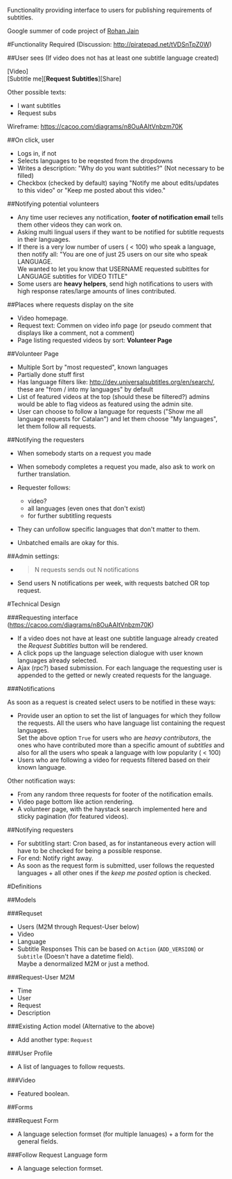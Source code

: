 Functionality providing interface to users for publishing requirements of
subtitles.

Google summer of code project of [Rohan Jain](http://www.google-melange.com/gsoc/project/google/gsoc2011/crodjer/10001)

#Functionality Required
(Discussion: <http://piratepad.net/tVDSnTpZ0W>)

##User sees
(If video does not has at least one subtitle language created)

[Video]  
[Subtitle me][**Request Subtitles**][Share]

Other possible texts:

 - I want subtitles
 - Request subs

Wireframe: <https://cacoo.com/diagrams/n8OuAAItVnbzm70K>

##On click, user

 - Logs in, if not
 - Selects languages to be reqested from the dropdowns
 - Writes a description: "Why do you want subtitles?" (Not necessary to
   be filled)
 - Checkbox (checked by default) saying "Notify me about edits/updates to
   this video" or "Keep me posted about this video."

##Notifying potential volunteers

 - Any time user recieves any notification, **footer of notification
   email** tells them other videos they can work on.
 - Asking multi lingual users if they want to be notified for subtitle
   requests in their languages.
 - If there is a very low number of users ( < 100) who speak a language,
   then notify all: "You are one of just 25 users on our site who speak
   LANGUAGE.  
   We wanted to let you know that USERNAME requested subitltes for LANGUAGE
   subtitles for VIDEO TITLE"
 - Some users are **heavy helpers**, send high notifications to users with
   high response rates/large amounts of lines contributed.

##Places where requests display on the site

 - Video homepage.
 - Request text: Commen on video info page (or pseudo comment that displays
   like a comment, not a comment)
 - Page listing requested videos by sort: **Volunteer Page**

##Volunteer Page

 - Multiple Sort by "most requested", known languages
 - Partially done stuff first
 - Has language filters like: http://dev.universalsubtitles.org/en/search/,
   these are "from / into my languages" by default
 - List of featured videos at the top (should these be filtered?) admins
   would be able to flag videos as featured using the admin site.
 - User can choose to follow a language for requests ("Show me all language
   requests for Catalan") and let them choose "My languages", let  them
   follow all requests.

##Notifying the requesters

 - When somebody starts on a request you made
 - When somebody completes a request you made, also ask to work on further
   translation.
 - Requester follows:

    - video?
    - all languages (even ones that don't exist)
    - for further subtitling requests
 - They can unfollow specific languages that don't matter to them.
 - Unbatched emails are okay for this.

##Admin settings:

 - > N requests sends out N notifications
 - Send users N notifications per week, with requests batched OR top
   request.


#Technical Design

###Requesting interface
(<https://cacoo.com/diagrams/n8OuAAItVnbzm70K>)

 - If a video does not have at least one subtitle language already created
   the *Request Subtitles* button will be rendered.
 - A click pops up the language selection dialogue with user known
   languages already selected.
 - Ajax (rpc?) based submission. For each language the requesting user is
   appended to the getted or newly created requests for the language.

###Notifications

As soon as a request is created select users to be notified in these ways:

 - Provide user an option to set the list of languages for which they 
   follow the requests.
   All the users who have language list containing the request languages.  
   Set the above option `True` for users who are *heavy contributors*, the
   ones who have contributed more than a specific amount of *subtitles* and
   also for all the users who speak a language with low popularity
   ( < 100)  
 - Users who are following a video for requests filtered based on their
   known language.

Other notification ways:

 - From any random three requests for footer of the notification emails.
 - Video page bottom like action rendering.
 - A volunteer page, with the haystack search implemented here and sticky
   pagination (for featured videos).

##Notifying requesters

 - For subtitling start: Cron based, as for instantaneous every action will
   have to be checked for being a possible response.
 - For end: Notify right away.
 - As soon as the request form is submitted, user follows the requested
   languages + all other ones if the *keep me posted* option is checked.

#Definitions

##Models

###Requset

 - Users (M2M through Request-User below)
 - Video
 - Language
 - Subtitle Responses
   This can be based on `Action` (`ADD_VERSION`) or `Subtitle` (Doesn't
   have a datetime field).  
   Maybe a denormalized M2M or just a method.

###Request-User M2M

 - Time
 - User
 - Request
 - Description

###Existing Action model
(Alternative to the above)

 - Add another type: `Request`

###User Profile

 - A list of languages to follow requests.

###Video

 - Featured boolean.

##Forms

###Request Form

 - A language selection formset (for multiple lanuages) + a form for the
   general fields.

###Follow Request Language form
 
 - A language selection formset.